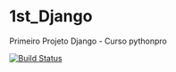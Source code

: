 # 1st_Django
Primeiro Projeto Django -  Curso pythonpro


[![Build Status](https://travis-ci.com/arturlauth/1st_Django.svg?branch=master)](https://travis-ci.com/arturlauth/1st_Django)
